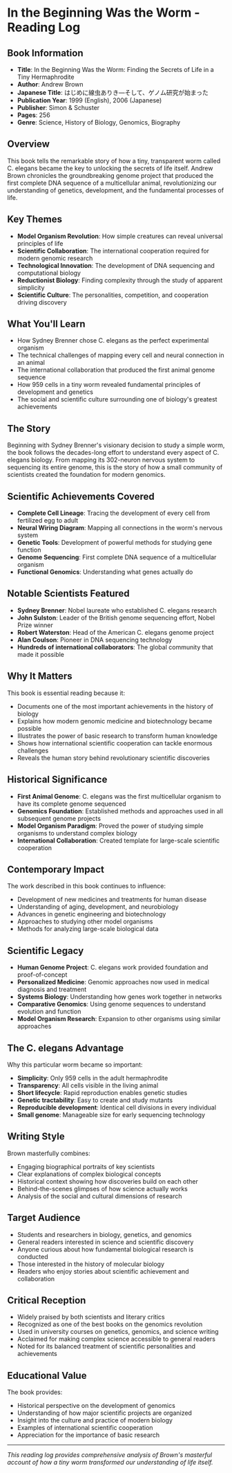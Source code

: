 # In the Beginning Was the Worm - Reading Log

## Book Information
- **Title**: In the Beginning Was the Worm: Finding the Secrets of Life in a Tiny Hermaphrodite
- **Author**: Andrew Brown
- **Japanese Title**: はじめに線虫ありき―そして、ゲノム研究が始まった
- **Publication Year**: 1999 (English), 2006 (Japanese)
- **Publisher**: Simon & Schuster
- **Pages**: 256
- **Genre**: Science, History of Biology, Genomics, Biography

## Overview
This book tells the remarkable story of how a tiny, transparent worm called C. elegans became the key to unlocking the secrets of life itself. Andrew Brown chronicles the groundbreaking genome project that produced the first complete DNA sequence of a multicellular animal, revolutionizing our understanding of genetics, development, and the fundamental processes of life.

## Key Themes
- **Model Organism Revolution**: How simple creatures can reveal universal principles of life
- **Scientific Collaboration**: The international cooperation required for modern genomic research
- **Technological Innovation**: The development of DNA sequencing and computational biology
- **Reductionist Biology**: Finding complexity through the study of apparent simplicity
- **Scientific Culture**: The personalities, competition, and cooperation driving discovery

## What You'll Learn
- How Sydney Brenner chose C. elegans as the perfect experimental organism
- The technical challenges of mapping every cell and neural connection in an animal
- The international collaboration that produced the first animal genome sequence
- How 959 cells in a tiny worm revealed fundamental principles of development and genetics
- The social and scientific culture surrounding one of biology's greatest achievements

## The Story
Beginning with Sydney Brenner's visionary decision to study a simple worm, the book follows the decades-long effort to understand every aspect of C. elegans biology. From mapping its 302-neuron nervous system to sequencing its entire genome, this is the story of how a small community of scientists created the foundation for modern genomics.

## Scientific Achievements Covered
- **Complete Cell Lineage**: Tracing the development of every cell from fertilized egg to adult
- **Neural Wiring Diagram**: Mapping all connections in the worm's nervous system
- **Genetic Tools**: Development of powerful methods for studying gene function
- **Genome Sequencing**: First complete DNA sequence of a multicellular organism
- **Functional Genomics**: Understanding what genes actually do

## Notable Scientists Featured
- **Sydney Brenner**: Nobel laureate who established C. elegans research
- **John Sulston**: Leader of the British genome sequencing effort, Nobel Prize winner
- **Robert Waterston**: Head of the American C. elegans genome project
- **Alan Coulson**: Pioneer in DNA sequencing technology
- **Hundreds of international collaborators**: The global community that made it possible

## Why It Matters
This book is essential reading because it:
- Documents one of the most important achievements in the history of biology
- Explains how modern genomic medicine and biotechnology became possible
- Illustrates the power of basic research to transform human knowledge
- Shows how international scientific cooperation can tackle enormous challenges
- Reveals the human story behind revolutionary scientific discoveries

## Historical Significance
- **First Animal Genome**: C. elegans was the first multicellular organism to have its complete genome sequenced
- **Genomics Foundation**: Established methods and approaches used in all subsequent genome projects
- **Model Organism Paradigm**: Proved the power of studying simple organisms to understand complex biology
- **International Collaboration**: Created template for large-scale scientific cooperation

## Contemporary Impact
The work described in this book continues to influence:
- Development of new medicines and treatments for human disease
- Understanding of aging, development, and neurobiology
- Advances in genetic engineering and biotechnology
- Approaches to studying other model organisms
- Methods for analyzing large-scale biological data

## Scientific Legacy
- **Human Genome Project**: C. elegans work provided foundation and proof-of-concept
- **Personalized Medicine**: Genomic approaches now used in medical diagnosis and treatment
- **Systems Biology**: Understanding how genes work together in networks
- **Comparative Genomics**: Using genome sequences to understand evolution and function
- **Model Organism Research**: Expansion to other organisms using similar approaches

## The C. elegans Advantage
Why this particular worm became so important:
- **Simplicity**: Only 959 cells in the adult hermaphrodite
- **Transparency**: All cells visible in the living animal
- **Short lifecycle**: Rapid reproduction enables genetic studies
- **Genetic tractability**: Easy to create and study mutants
- **Reproducible development**: Identical cell divisions in every individual
- **Small genome**: Manageable size for early sequencing technology

## Writing Style
Brown masterfully combines:
- Engaging biographical portraits of key scientists
- Clear explanations of complex biological concepts
- Historical context showing how discoveries build on each other
- Behind-the-scenes glimpses of how science actually works
- Analysis of the social and cultural dimensions of research

## Target Audience
- Students and researchers in biology, genetics, and genomics
- General readers interested in science and scientific discovery
- Anyone curious about how fundamental biological research is conducted
- Those interested in the history of molecular biology
- Readers who enjoy stories about scientific achievement and collaboration

## Critical Reception
- Widely praised by both scientists and literary critics
- Recognized as one of the best books on the genomics revolution
- Used in university courses on genetics, genomics, and science writing
- Acclaimed for making complex science accessible to general readers
- Noted for its balanced treatment of scientific personalities and achievements

## Educational Value
The book provides:
- Historical perspective on the development of genomics
- Understanding of how major scientific projects are organized
- Insight into the culture and practice of modern biology
- Examples of international scientific cooperation
- Appreciation for the importance of basic research

---

*This reading log provides comprehensive analysis of Brown's masterful account of how a tiny worm transformed our understanding of life itself.*